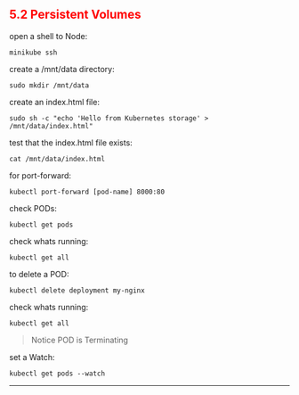 ## <font color='red'> 5.2 Persistent Volumes </font>

open a shell to Node:
```
minikube ssh
```
create a /mnt/data directory:
```
sudo mkdir /mnt/data
```
create an index.html file:
```
sudo sh -c "echo 'Hello from Kubernetes storage' > /mnt/data/index.html"
```
test that the index.html file exists:
```
cat /mnt/data/index.html
```
for port-forward:
```
kubectl port-forward [pod-name] 8000:80
```
check PODs:
```
kubectl get pods
```
check whats running:
```
kubectl get all
```
to delete a POD:
```
kubectl delete deployment my-nginx
```
check whats running:
```
kubectl get all
```
> Notice POD is Terminating  

set a Watch:
```
kubectl get pods --watch
```
---